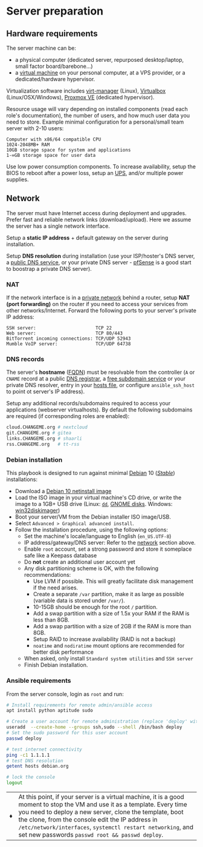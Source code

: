 # Server preparation

## Hardware requirements

The server machine can be:
 - a physical computer (dedicated server, repurposed desktop/laptop, small factor board/barebone...)
 - a [virtual machine](https://en.wikipedia.org/wiki/Virtualization) on your personal computer, at a VPS provider, or a dedicated/hardware hypervisor.

Virtualization software includes [virt-manager](https://en.wikipedia.org/wiki/Virtual_Machine_Manager) (Linux), [Virtualbox](https://en.wikipedia.org/wiki/VirtualBox) (Linux/OSX/Windows), [Proxmox VE](https://en.wikipedia.org/wiki/Proxmox_Virtual_Environment) (dedicated hypervisor).

Resource usage will vary depending on installed components (read each role's documentation), the number of users, and how much user data you need to store. Example minimal configuration for a personal/small team server with 2-10 users:

```
Computer with x86/64 compatible CPU
1024-2048MB+ RAM
10GB storage space for system and applications
1-∞GB storage space for user data
```

Use low power consumption components. To increase availability, setup the BIOS to reboot after a power loss, setup an [UPS](https://en.wikipedia.org/wiki/Uninterruptible_power_supply), and/or multiple power supplies.


## Network

The server must have Internet access during deployment and upgrades. Prefer fast and reliable network links (download/upload). Here we assume the server has a single network interface.

Setup a **static IP address** + default gateway on the server during installation.

Setup **DNS resolution** during installation (use your ISP/hoster's DNS server, a [public DNS service](https://en.wikipedia.org/wiki/Public_recursive_name_server), or your private DNS server - [pfSense](https://en.wikipedia.org/wiki/PfSense) is a good start to boostrap a private DNS server).

### NAT

If the network interface is in a [private network](https://en.wikipedia.org/wiki/Private_network#Private_IPv4_addresses) behind a router, setup **NAT (port forwarding)** on the router if you need to access your services from other networks/Internet. Forward the following ports to your server's private IP address:

```
SSH server:                      TCP 22
Web server:                      TCP 80/443
BitTorrent incoming connections: TCP/UDP 52943
Mumble VoIP server:              TCP/UDP 64738
```

### DNS records

The server's **hostname** ([FQDN](https://en.wikipedia.org/wiki/Fully_qualified_domain_name)) must be resolvable from the controller (`A` or `CNAME` record at a public [DNS registrar]([registrar](https://en.wikipedia.org/wiki/Domain_name_registrar)), a [free subdomain service](https://freedns.afraid.org/domain/registry/) or your private DNS resolver, entry in your [hosts file](https://en.wikipedia.org/wiki/Hosts_(file)), or configure `ansible_ssh_host` to point ot server's IP address).

Setup any additional records/subdomains required to access your applications (webserver virtualhosts). By default the following subdomains are required (if corresponding roles are enabled):

```bash
cloud.CHANGEME.org # nextcloud
git.CHANGEME.org # gitea
links.CHANGEME.org # shaarli
rss.CHANGEME.org   # tt-rss
```

### Debian installation

This playbook is designed to run against minimal [Debian](https://www.debian.org/) 10 ([_Stable_](https://wiki.debian.org/DebianStable)) installations:

- Download a [Debian 10 netinstall image](https://cdimage.debian.org/debian-cd/current/amd64/iso-cd/)
- Load the ISO image in your virtual machine's CD drive, or write the image to a 1GB+ USB drive (Linux: [`dd`](https://wiki.archlinux.org/index.php/USB_flash_installation_media#In_GNU.2FLinux), [GNOME disks](https://www.techrepublic.com/article/how-to-create-disk-images-using-gnome-disk/). Windows: [win32diskimager](http://sourceforge.net/projects/win32diskimager/))
- Boot your server/VM from the Debian installer ISO image/USB.
- Select `Advanced > Graphical advanced install`.
- Follow the installation procedure, using the following options:
  - Set the machine's locale/language to English (`en_US.UTF-8`)
  - IP address/gateway/DNS server: Refer to the [network](#network) section above.
  - Enable `root` account, set a strong password and store it someplace safe like a Keepass database
  - Do **not** create an additional user account yet
  - Any disk partitioning scheme is OK, with the following recommendations:
    - Use LVM if possible. This will greatly facilitate disk management if the need arises.
    - Create a separate `/var` partition, make it as large as possible (variable data is stored under `/var/`).
    - 10-15GB should be enough for the root `/` partition.
    - Add a swap partition with a size of 1.5x your RAM if the RAM is less than 8GB.
    - Add a swap partition with a size of 2GB if the RAM is more than 8GB.
    - Setup RAID to increase availability (RAID is not a backup)
    - `noatime` and `nodiratime` mount options are recommended for better disk performance
  - When asked, only install `Standard system utilities` and `SSH server`
  - Finish Debian installation.

### Ansible requirements

From the server console, login as `root` and run:

```bash
# Install requirements for remote admin/ansible access
apt install python aptitude sudo

# Create a user account for remote administration (replace 'deploy' with the desired account name)
useradd  --create-home --groups ssh,sudo --shell /bin/bash deploy
# Set the sudo password for this user account
passwd deploy

# test internet connectivity
ping -c1 1.1.1.1
# test DNS resolution
getent hosts debian.org

# lock the console
logout
```

|      |       |
|------|-------|
|  ♦  | At this point, if your server is a virtual machine, it is a good moment to stop the VM and use it as a template. Every time you need to deploy a new server, clone the template, boot the clone, from the console edit the IP address in `/etc/network/interfaces`, `systemctl restart networking`, and set new passwords `passwd root && passwd deploy`. |
